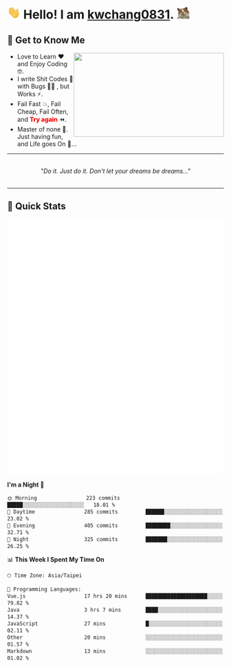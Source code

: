 <h1> <img src="./assets/hi.gif" height="30px"> Hello! I am <a href="https://github.com/kwchang0831">kwchang0831</a>. <img src="./assets/cool-cat.gif" height="30px"> </h1>
</h1>

## 🎉 Get to Know Me

<a href="#"><img align="right" src="https://media.tenor.com/S5qCffxIFdUAAAAC/the-muppet-kermit-the-frog.gif" width="349" height="195" /></a>

- Love to Learn ❤️ and Enjoy Coding 🤓.
- I write Shit Codes 💩 with Bugs 🐛🐛 , but Works ⚡️.
- Fail Fast 💥, Fail Cheap, Fail Often, and <span style="color:red;font-weight:800;">Try again</span> ⏪️.
- Master of none 🤪. Just having fun, and Life goes On 🌱...

<hr/>
<br/>
<div align="center">
<i>"Do it. Just do it. Don't let your dreams be dreams..." </i>
</div>
<br/>
<hr/>

## 🙈 Quick Stats

![overview](https://raw.githubusercontent.com/kwchang0831/kwchang0831/output/generated/overview.svg)
![languages](https://raw.githubusercontent.com/kwchang0831/kwchang0831/output/generated/languages.svg)

<!--START_SECTION:waka-->
**I'm a Night 🦉** 

```text
🌞 Morning                223 commits         █████░░░░░░░░░░░░░░░░░░░░   18.01 % 
🌆 Daytime                285 commits         ██████░░░░░░░░░░░░░░░░░░░   23.02 % 
🌃 Evening                405 commits         ████████░░░░░░░░░░░░░░░░░   32.71 % 
🌙 Night                  325 commits         ███████░░░░░░░░░░░░░░░░░░   26.25 % 
```


📊 **This Week I Spent My Time On** 

```text
🕑︎ Time Zone: Asia/Taipei

💬 Programming Languages: 
Vue.js                   17 hrs 20 mins      ████████████████████░░░░░   79.82 % 
Java                     3 hrs 7 mins        ████░░░░░░░░░░░░░░░░░░░░░   14.37 % 
JavaScript               27 mins             █░░░░░░░░░░░░░░░░░░░░░░░░   02.11 % 
Other                    20 mins             ░░░░░░░░░░░░░░░░░░░░░░░░░   01.57 % 
Markdown                 13 mins             ░░░░░░░░░░░░░░░░░░░░░░░░░   01.02 % 
```


<!--END_SECTION:waka-->
